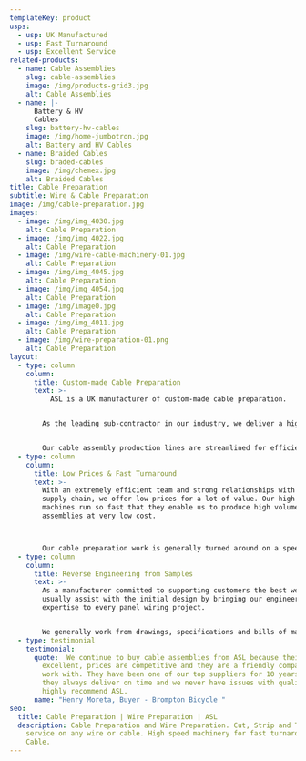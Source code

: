 ```yaml
---
templateKey: product
usps:
  - usp: UK Manufactured
  - usp: Fast Turnaround
  - usp: Excellent Service
related-products:
  - name: Cable Assemblies
    slug: cable-assemblies
    image: /img/products-grid3.jpg
    alt: Cable Assemblies
  - name: |-
      Battery & HV 
      Cables
    slug: battery-hv-cables
    image: /img/home-jumbotron.jpg
    alt: Battery and HV Cables
  - name: Braided Cables
    slug: braded-cables
    image: /img/chemex.jpg
    alt: Braided Cables
title: Cable Preparation
subtitle: Wire & Cable Preparation
image: /img/cable-preparation.jpg
images:
  - image: /img/img_4030.jpg
    alt: Cable Preparation
  - image: /img/img_4022.jpg
    alt: Cable Preparation
  - image: /img/wire-cable-machinery-01.jpg
    alt: Cable Preparation
  - image: /img/img_4045.jpg
    alt: Cable Preparation
  - image: /img/img_4054.jpg
    alt: Cable Preparation
  - image: /img/image0.jpg
    alt: Cable Preparation
  - image: /img/img_4011.jpg
    alt: Cable Preparation
  - image: /img/wire-preparation-01.png
    alt: Cable Preparation
layout:
  - type: column
    column:
      title: Custom-made Cable Preparation
      text: >-
          ASL is a UK manufacturer of custom-made cable preparation.


        As the leading sub-contractor in our industry, we deliver a high quality and tailored cable preparation service that is cost effective for any application and industry.  Our cable assembly production lines are streamlined for efficient manufacture and all our production operators are accredited to IPC A-620 – the standards for cable assemblies.


        Our cable assembly production lines are streamlined for efficient manufacture and all our production operators are accredited to IPC A-620 – the standards for cable assemblies.
  - type: column
    column:
      title: Low Prices & Fast Turnaround
      text: >-
        With an extremely efficient team and strong relationships with our
        supply chain, we offer low prices for a lot of value. Our high speed
        machines run so fast that they enable us to produce high volume cable
        assemblies at very low cost.



        Our cable preparation work is generally turned around on a speedy and promised 4 week turn around. This includes quoting, engineering, production set-up, production manufacture, quality assurance and delivery.
  - type: column
    column:
      title: Reverse Engineering from Samples
      text: >-
        As a manufacturer committed to supporting customers the best we can, we
        usually assist with the initial design by bringing our engineering
        expertise to every panel wiring project.


        We generally work from drawings, specifications and bills of materials, but if required we can reverse engineer products from a sample or prototype. Our engineers can visit customer factories to discuss products in detail to come up with the best solution.
  - type: testimonial
    testimonial:
      quote:  We continue to buy cable assemblies from ASL because their quality is
        excellent, prices are competitive and they are a friendly company to
        work with. They have been one of our top suppliers for 10 years because
        they always deliver on time and we never have issues with quality. We
        highly recommend ASL.
      name: "Henry Moreta, Buyer - Brompton Bicycle "
seo:
  title: Cable Preparation | Wire Preparation | ASL
  description: Cable Preparation and Wire Preparation. Cut, Strip and Terminate
    service on any wire or cable. High speed machinery for fast turnaround
    Cable.
---
```

